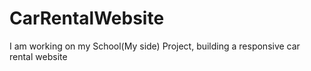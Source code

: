 # CarRentalWebsite
I am working on my School(My side) Project, building a responsive car rental website

